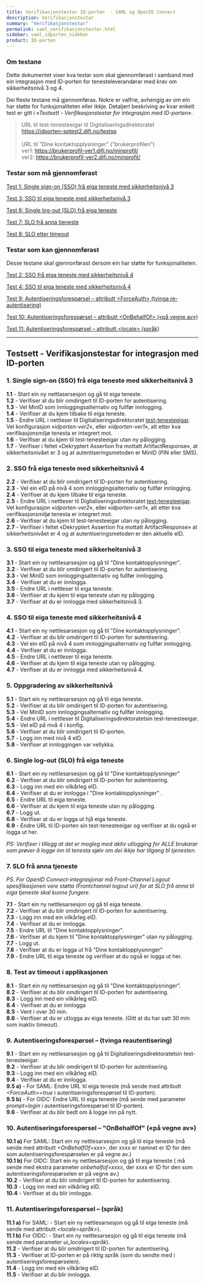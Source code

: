 ```yaml
---
title: Verifikasjonstestar ID-porten  - SAML og OpenID Connect
description: Verifikasjonstestar
summary: "Verifikasjonstestar"
permalink: saml_verifikasjonstester.html
sidebar: saml_idporten_sidebar
product: ID-porten
---
```


### Om testane

Dette dokumentet viser kva testar som skal gjennomførast i samband med ein integrasjon med ID-porten for tenesteleverandørar med krav om sikkerheitsnivå 3 og 4. 

Dei fleste testane må gjennomføras. Nokre er valfrie, avhengig av om ein har støtte for funksjonaliteten eller ikkje.
Detaljert beskriving av kvar enkelt test er gitt i *«Testsett - Verifikasjonstestar for integrasjon med ID-porten»*. 

> URL til test-tenesteeigar til Digitaliseringsdirektoratet <br> 
> <https://idporten-sptest2.difi.no/testsp> <br><br>
> URL til "Dine kontaktopplysninger" ("brukerprofilen") <br> 
> ver1: <https://brukerprofil-ver1.difi.no/minprofil/> <br>
> ver2: <https://brukerprofil-ver2.difi.no/minprofil/>
  
### Testar som må gjennomførast

[Test 1: Single sign-on (SSO) frå eiga teneste med sikkerheitsnivå 3](../96_verifikasjonstest.html#1-single-sign-on-sso-frå-eiga-teneste-med-sikkerheitsnivå-3)

[Test 3: SSO til eiga teneste med sikkerheitsnivå 3](96_verifikasjonstest.html#3-sso-til-eiga-teneste-med-sikkerheitsnivå-3)

[Test 6: Single log-out (SLO) frå eiga teneste](96_verifikasjonstest.html#6-single-log-out-slo-frå-eiga-teneste)

[Test 7: SLO frå anna tjeneste](96_verifikasjonstest.html#7-slo-frå-anna-tjeneste)

[Test 8: SLO etter timeout](96_verifikasjonstest.html#8-test-av-timeout-i--applikasjonen)
  

### Testar som kan gjennomførast
Desse testane skal gjennonførast dersom ein har støtte for funksjonaliteten.

[Test 2: SSO frå eiga teneste med sikkerheitsnivå 4](96_verifikasjonstest.html#2-sso-frå-eiga-teneste-med-sikkerheitsnivå-4)

[Test 4: SSO til eiga teneste med sikkerheitsnivå 4](96_verifikasjonstest.html#4-sso-til-eiga-teneste-med-sikkerheitsnivå-4)

[Test 9: Autentiseringsforespørsel – attributt \<ForceAuth> (tvinga re-autentisering)](96_verifikasjonstest.html#9-autentiseringsforespørsel--tvinga-reautentisering)

[Test 10: Autentiseringsforespørsel – attributt \<OnBehalfOf> («på vegne av»)](96_verifikasjonstest.html#10--autentiseringsforespørsel--onbehalfof-på-vegne-av)

[Test 11: Autentiseringsforespørsel – attributt \<locale> (språk)](96_verifikasjonstest.html#11-autentiseringsforespørsel--språk)


***


## Testsett - Verifikasjonstestar for integrasjon med ID-porten

### 1.	Single sign-on (SSO) frå eiga teneste med sikkerheitsnivå 3

**1.1** - Start ein ny nettlasersesjon og gå til eiga teneste.  
**1.2** - Verifiser at du blir omdirigert til ID-porten for autentisering.  
**1.3** - Vel MinID som innloggingsalternativ og fullfør innlogging.  
**1.4** - Verifiser at du kjem tilbake til eiga teneste.  
**1.5** - Endre URL i nettleser til Digitaliseringsdirektoratet [test-tenesteeigar](https://idporten-sptest2.difi.no/testsp). Vel konfigurasjon «*idporten-ver2*», eller «*idporten-ver1*», alt etter kva verifikasjonsmiljø tenesta er integrert mot.  
**1.6** - Verifiser at du kjem til test-tenesteeigar utan ny pålogging.  
**1.7** - Verifiser i feltet «Dekryptert Assertion fra mottatt ArtifactResponse», at sikkerheitsnivået er 3 og at autentiseringsmetoden er MinID (PIN eller SMS).  

  
### 2.	SSO frå eiga teneste med sikkerheitsnivå 4

**2.2** - Verifiser at du blir omdirigert til ID-porten for autentisering.  
**2.3** - Vel ein eID på nivå 4 som innloggingsalternativ og fullfør innlogging.  
**2.4** - Verifiser at du kjem tilbake til eiga teneste.  
**2.5** - Endre URL i nettleser til Digitaliseringsdirektoratet [test-tenesteeigar](https://idporten-sptest2.difi.no/testsp). Vel konfigurasjon «*idporten-ver2*», eller «*idporten-ver1*», alt etter kva verifikasjonsmiljø tenesta er integrert mot.    
**2.6** - Verifiser at du kjem til test-tenesteeigar utan ny pålogging.  
**2.7** - Verifiser i feltet «Dekryptert Assertion fra mottatt ArtifactResponse» at sikkerheitsnivået er 4 og at autentiseringsmetoden er den aktuelle eID.  
  
### 3.	SSO til eiga teneste med sikkerheitsnivå 3

**3.1** - Start ein ny nettlesarsesjon og gå til "Dine kontaktopplysninger".<br>
**3.2** - Verifiser at du blir omdirigert til ID-porten for autentisering.  
**3.3** - Vel MinID som innloggingsalternativ og fullfør innlogging.  
**3.4** - Verifiser at du er innlogga.  
**3.5** -	Endre URL i nettleser til eiga teneste.  
**3.6** -	Verifiser at du kjem til eiga teneste utan ny pålogging.  
**3.7** -	Verifiser at du er innlogga med sikkerheitsnivå 3.  

### 4.	SSO til eiga teneste med sikkerheitsnivå 4

**4.1** - 	Start ein ny nettlesarsesjon og gå til "Dine kontaktopplysninger". <br> 
**4.2** - 	Verifiser at du blir omdirigert til ID-porten for autentisering.  
**4.3** - 	Vel ein eID på nivå 4 som innloggingsalternativ og fullfør innlogging.  
**4.4** - 	Verifiser at du er innlogga.   
**4.5** - 	Endre URL i nettleser til eiga teneste.  
**4.6** - 	Verifiser at du kjem til eiga teneste utan ny pålogging.  
**4.7** - 	Verifiser at du er innlogga med sikkerheitsnivå 4.  

### 5.	Oppgradering av sikkerheitsnivå

**5.1** - 	Start ein ny nettlesarsesjon og gå til eiga teneste.  
**5.2** - 	Verifiser at du blir omdirigert til ID-porten for autentisering.  
**5.3** - 	Vel MinID som innloggingsalternativ og fullfør innlogging.  
**5.4** - 	Endre URL i nettleser til Digitaliseringsdirektoratetsin test-tenesteeigar.  
**5.5** - 	Vel eID på nivå 4 i konfig.  
**5.6** - 	Verifiser at du blir omdirigert til ID-porten.  
**5.7** - 	Logg inn med nivå 4 eID.  
**5.8** - 	Verifiser at innloggingen var vellykka.  

### 6.	Single log-out (SLO) frå eiga teneste

**6.1** - 	Start ein ny nettlesarsesjon og gå til "Dine kontaktopplysninger"  <br>
**6.2** - 	Verifiser at du blir omdirigert til ID-porten for autentisering.  
**6.3** - 	Logg inn med ein vilkårleg eID.  
**6.4** - 	Verifiser at du er innlogga i "Dine kontaktopplysninger"  .  
**6.5** - 	Endre URL til eiga teneste.  
**6.6** - 	Verifiser at du kjem til eiga teneste utan ny pålogging.  
**6.7** - 	Logg ut.  
**6.8** - Verifiser at du er logga ut hjå eiga teneste.  
**6.9** - Endre URL til ID-porten sin test-tenesteeigar og verifiser at du også er logga ut her.  

*PS: Verifiser i tillegg at det er mogleg med aktiv utlogging for ALLE brukarar som prøver å logge inn til tenesta sjølv om dei ikkje har tilgang til tjenesten.*  
  
### 7.	SLO frå anna tjeneste

*PS. For OpenID Connect-integrasjonar må Front-Channel Logout spesifikasjonen vere støtta (Frontchannel logout uri) for at SLO frå anna til eiga tjeneste skal kunne fungere.*

**7.1** - Start ein ny nettlesarsesjon og gå til eiga teneste.  
**7.2** - Verifiser at du blir omdirigert til ID-porten for autentisering.  
**7.3** - Logg inn med ein vilkårleg eID.  
**7.4** - Verifiser at du er innlogga.  
**7.5** - Endre URL til "Dine kontaktopplysninger".<br>
**7.6** - Verifiser at du kjem til "Dine kontaktopplysninger" utan ny pålogging.  
**7.7** - Logg ut.  
**7.8** - Verifiser at du er logga ut frå "Dine kontaktopplysninger" <br>
**7.9** - Endre URL til eiga teneste og verifiser at du også er logga ut her.  

### 8.	Test av timeout i  applikasjonen

**8.1** - Start ein ny nettlesarsesjon og gå til "Dine kontaktopplysninger". <br>
**8.2** - Verifiser at du blir omdirigert til ID-porten for autentisering.  
**8.3** - Logg inn med ein vilkårleg eID.  
**8.4** - Verifiser at du er innlogga  
**8.5** - Vent i over 30 min.  
**8.6** - Verifiser at du er utlogga av eiga teneste. (Gitt at du har satt 30 min som inaktiv timeout).  


### 9. Autentiseringsforespørsel – (tvinga reautentisering)

**9.1** - 	Start ein ny nettlesarsesjon og gå til Digitaliseringsdirektoratetsin test-tenesteeigar.  
**9.2** - 	Verifiser at du blir omdirigert til ID-porten for autentisering.  
**9.3** - 	Logg inn med ein vilkårleg eID.  
**9.4** - 	Verifiser at du er innlogga.  
**9.5 a)** - For SAML: Endre URL til eiga teneste (må sende med attributt *\<ForceAuth>=true* i autentiseringsforespørsel til ID-porten).  
**9.5 b)** - For OIDC: Endre URL til eiga teneste (må sende med parameter *prompt=login* i autentiseringsforespørsel til ID-porten).  
**9.6** - 	Verifiser at du blir bedt om å logge inn på nytt.  
  
### 10. 	Autentiseringsforespørsel – "OnBehalfOf" («på vegne av»)
**10.1 a)** For SAML: Start ein ny nettlesarsesjon og gå til eiga teneste (må sende med attributt *\<OnBehalfOf=xxx>*, der xxxx er namnet er ID for den som autentiseringsforespørselen er på vegne av.)<br>
**10.1 b)** For OIDC: Start ein ny nettlesarsesjon og gå til eiga teneste ( må sende med ekstra parameter *onbehalfof=xxxx*, der xxxx er ID for den som autentiseringsforespørselen er på vegne av.)   
**10.2** - Verifiser at du blir omdirigert til ID-porten for autentisering.  
**10.3** - Logg inn med ein vilkårleg eID.  
**10.4** - Verifiser at du blir innlogga.  
  
### 11. Autentiseringsforespørsel – (språk)
**11.1 a)** For SAML: - Start ein ny nettlesarsesjon og gå til eiga teneste (må sende med attributt *\<locale=språk>*). <br>
**11.1 b)** For OIDC: - Start ein ny nettlesarsesjon og gå til eiga teneste (må sende med parameter *ui_locales=språk*).<br> 
**11.2** - Verifiser at du blir omdirigert til ID-porten for autentisering.  
**11.3** - Verifiser at ID-porten er på riktig språk (som du sendte med i autentiseringsforespørselen).  
**11.4** - Logg inn med ein vilkårleg eID.  
**11.5** - Verifiser at du blir innlogga.  
